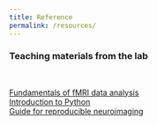 ```yaml
---
title: Reference
permalink: /resources/
---
```


### Teaching materials from the lab
<br>

[Fundamentals of fMRI data analysis](https://github.com/fMRIAnalysisCourse) <br>
[Introduction to Python](https://github.com/kbonna/python_course_ncu) <br>
[Guide for reproducible neuroimaging](https://reproducible-neuroimaging.readthedocs.io/en/latest/) <br>

